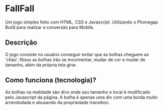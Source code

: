 # FallFall
Um jogo simples feito com HTML, CSS e Javascript. 
Utilizando o Phonegap Build para realizar a conversão para Mobile.

## Descrição
O jogo consiste no usuário conseguir evitar que as bolhas cheguem ao 'chão'. Nisso as bolhas irão se movimentar, mudar de cor e mudar de tamanho, além da própria tela girar.

## Como funciona (tecnologia)?
As bolhas na realidade são divs onde seu tamanho e local é modificado pelo Javascript da página.
A bolha é apenas uma div com uma borda muito arrendodada e abusando da propriedade transition.
